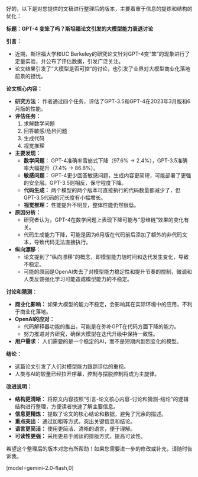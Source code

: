 好的，以下是对您提供的文稿进行整理后的版本，主要着重于信息的提炼和结构的优化：

**标题：GPT-4 变笨了吗？斯坦福论文引发的大模型能力衰退讨论**

**引言：**

*   近期，斯坦福大学和UC Berkeley的研究论文针对GPT-4变“笨”的现象进行了定量实验，并公布了评估数据，引发广泛关注。
*   论文结果引发了“大模型是否可控”的讨论，也引发了业界对大模型商业化落地前景的担忧。

**论文核心内容：**

*   **研究方法：** 作者通过四个任务，评估了GPT-3.5和GPT-4在2023年3月版和6月版的性能。
*   **评估任务：**
    1.  求解数学问题
    2.  回答敏感/危险问题
    3.  生成代码
    4.  视觉推理
*   **主要发现：**
    *   **数学问题：** GPT-4准确率雪崩式下降（97.6% -> 2.4%），GPT-3.5准确率大幅提升（7.4% -> 86.8%）。
    *   **敏感问题：** GPT-4更少回答敏感问题，生成内容更简短，可能部署了更强的安全层。GPT-3.5则相反，保守程度下降。
    *   **代码生成：** 两个模型的两个版本可直接执行的代码数量都减少了，但GPT-3.5代码的冗长度有小幅增长。
    *   **视觉推理：** 性能提升不明显，整体性能仍然很低。
*   **原因分析：**
    *   研究者认为，GPT-4在数学问题上表现下降可能与“思维链”效果的变化有关。
    *   代码生成能力下降，可能是因为6月版在代码前后添加了额外的非代码文本，导致代码无法直接执行。
*   **纵向漂移：**
    *   论文提到了“纵向漂移”的概念，即模型能力随时间和迭代发生变化，导致不稳定。
    *   可能的原因是OpenAI失去了对模型能力稳定性和提升节奏的控制，微调和人类反馈强化学习可能造成模型能力的不稳定。

**讨论和猜测：**

*   **商业化影响：** 如果大模型的能力不稳定，会影响其在实际环境中的应用，不利于商业化落地。
*   **OpenAI的应对：**
    *   代码解释器功能的推出，可能是在弥补GPT在代码方面下降的能力。
    *   努力推进对齐研究，确保大模型在迭代升级中保持一致性。
*   **用户需求：** 人们需要的是一个稳定的AI，而不是短期内剧烈变化的模型。

**结论：**

*   这篇论文引发了人们对模型能力跟踪评估的重视。
*   人类与AI的较量已经拉开序幕，控制与摆脱控制将成为主旋律。

**改进说明：**

*   **结构更清晰：** 将原文内容按照“引言-论文核心内容-讨论和猜测-结论”的逻辑结构进行整理，方便读者快速了解主要信息。
*   **信息更精炼：** 提取了论文的核心结论和数据，避免了冗余的描述。
*   **重点突出：** 通过加粗等方式，突出关键信息和结论。
*   **语言更简洁：** 使用更简洁、清晰的语言，便于理解。
*   **可读性更强：** 采用更易于阅读的排版方式，提高可读性。

希望这个整理后的版本对您有所帮助！如果您需要进一步的修改或补充，请随时告诉我。

[model=gemini-2.0-flash,0]
